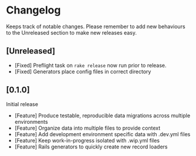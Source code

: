 # Changelog

Keeps track of notable changes. Please remember to add new behaviours to the
Unreleased section to make new releases easy.

## [Unreleased]

- [Fixed] Preflight task on `rake release` now run prior to release.
- [Fixed] Generators place config files in correct directory

## [0.1.0]

Initial release

- [Feature] Produce testable, reproducible data migrations across multiple environments
- [Feature] Organize data into multiple files to provide context
- [Feature] Add development environment specific data with .dev.yml files
- [Feature] Keep work-in-progress isolated with .wip.yml files
- [Feature] Rails generators to quickly create new record loaders
